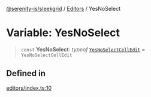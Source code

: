 [@serenity-is/sleekgrid](../../../README.md) / [Editors](../README.md) / YesNoSelect

# Variable: YesNoSelect

> `const` **YesNoSelect**: *typeof* [`YesNoSelectCellEdit`](../../../classes/YesNoSelectCellEdit.md) = `YesNoSelectCellEdit`

## Defined in

[editors/index.ts:10](https://github.com/serenity-is/sleekgrid/blob/master/src/editors/index.ts#L10)
